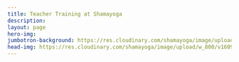 ```yaml
---
title: Teacher Training at Shamayoga
description:
layout: page
hero-img:
jumbotron-background: https://res.cloudinary.com/shamayoga/image/upload/v1531297422/shamayoga.org.uk/bluebackground.gif
head-img: https://res.cloudinary.com/shamayoga/image/upload/w_800/v1609935864/300yoga.png
---
```

